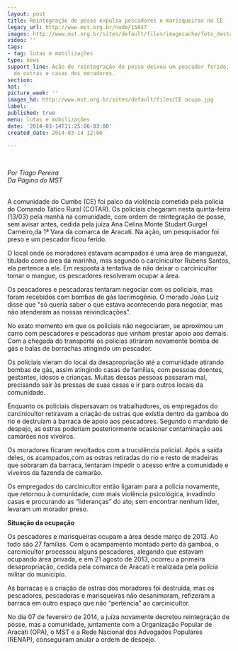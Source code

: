 ```yaml
---
layout: post
title: Reintegração de posse expulsa pescadores e marisqueiras no CE
legacy_url: http://www.mst.org.br/node/15847
images: http://www.mst.org.br/sites/default/files/imagecache/foto_destaque/CE ocupa.jpg
video: ''
tags:
- tag: lutas e mobilizações
type: news
support_line: Ação de reintegração de posse deixou um pescador ferido, destruiu criação
  de ostras e casas dos moradores.
section: 
hat: ''
picture_week: ''
images_hd: http://www.mst.org.br/sites/default/files/CE ocupa.jpg
label: 
published: true
menu: lutas e mobilizações
date: '2014-03-14T11:25:06-03:00'
created_date: 2014-03-14 12:00

---
```

<p>&nbsp;</p><p><em>Por Tiago Pereira<br>Da Página do MST</em></p><p><br>A comunidade do Cumbe (CE) foi palco da violência cometida pela policia do Comando Tático Rural (COTAR). Os policiais chegaram nesta quinta-feira (13/03) pela manhã na comunidade, com ordem de reintegração de posse, sem avisar antes, cedida pela juíza Ana Celina Monte Studart Gurgel Carneiro,da 1ª Vara da comarca de Aracati. Na ação, um pesquisador foi preso e um pescador ficou ferido.</p><p>O local onde os moradores estavam acampados é uma área de manguezal, titulado como área da marinha, mas segundo o carcinicultor Rubens Santos, ela pertence a ele. Em resposta à tentativa de não deixar o carcinicultor tomar o mangue, os pescadores resolveram ocupar a área.</p><p>Os pescadores e pescadoras tentaram negociar com os policiais, mas foram recebidos com bombas de gás lacrimogênio. O morado João Luiz disse que "só queria saber o que estava acontecendo para negociar, mas não atenderam as nossas reivindicações".</p><p>No exato momento em que os policiais não negociaram, se aproximou um carro com pescadores e pescadoras que vinham prestar apoio aos demais. Com a chegada do transporte os policias atiraram novamente bomba de gás e balas de borrachas atingindo um pescador.</p><p>Os policiais vieram do local da desapropriação até a comunidade atirando bombas de gás, assim atingindo casas de famílias, com pessoas doentes, gestantes, idosos e crianças. Muitas dessas pessoas passaram mal, precisando sair às pressas de suas casas e ir para outros locais da comunidade.</p><p>Enquanto os policiais dispersavam os trabalhadores, os empregados do carcinicultor retiravam a criação de ostras que existia dentro da gamboa do rio e destruíam a barraca de apoio aos pescadores. Segundo o mandato de despejo, as ostras poderiam posteriormente ocasionar contaminação aos camarões nos viveiros.</p><p>Os moradores ficaram revoltados com a truculência policial. Após a saída deles, os acampados,com as ostras retiradas do rio e resto de madeiras que sobraram da barraca, tentaram impedir o acesso entre a comunidade e viveiros da fazenda de camarão.</p><p>Os empregados do carcinicultor então ligaram para a policia novamente, que retornou à comunidade, com mais violência psicológica, invadindo casas e procurando as “lideranças” do ato; sem encontrar nenhum líder, levaram um morador preso.</p><p><strong>Situação da ocupação</strong></p><p>Os pescadores e marisqueiras ocupam a área desde março de 2013. Ao todo são 27 famílias. Com o acampamento montado perto da gamboa, o carcinicultor processou alguns pescadores, alegando que estavam ocupando área privada, e em 21 agosto de 2013, ocorreu a primeira desapropriação, cedida pela comarca de Aracati e realizada pela polícia militar do município.</p><p>As barracas e a criação de ostras dos moradores foi destruída, mas os pescadores, pescadoras e marisqueiras não desanimaram, refizeram a barraca em outro espaço que não “pertencia” ao carcinicultor.</p><p>No dia 07 de fevereiro de 2014, a juíza novamente decretou reintegração de posse, mas a comunidade, juntamente com a Organização Popular de Aracati (OPA), o MST e a Rede Nacional dos Advogados Populares (RENAP), conseguiram anular a ordem de despejo.&nbsp; <br>&nbsp;</p>
